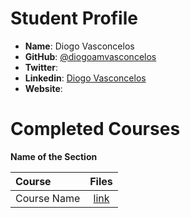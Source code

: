 # Student Profile

- **Name**: Diogo Vasconcelos
- **GitHub**: [@diogoamvasconcelos](https://github.com/diogoamvasconcelos)
- **Twitter**: []()
- **Linkedin**: [Diogo Vasconcelos](https://www.linkedin.com/in/dvasconcelos)
- **Website**: []()

# Completed Courses

**Name of the Section**

Course|Files
:--|:--:
Course Name| [link]()